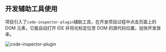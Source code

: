## 开发辅助工具使用

项目引入了`code-inspector-plugin`辅助工具，在开发项目过程中点击页面上的 DOM 元素，它能自动打开 IDE 并将光标定位至 DOM 的源代码位置，加快开发效率。

<img src="/assets/images/code-inspector-plugin.gif " alt="code-inspector-plugin" class="w-full"/> 